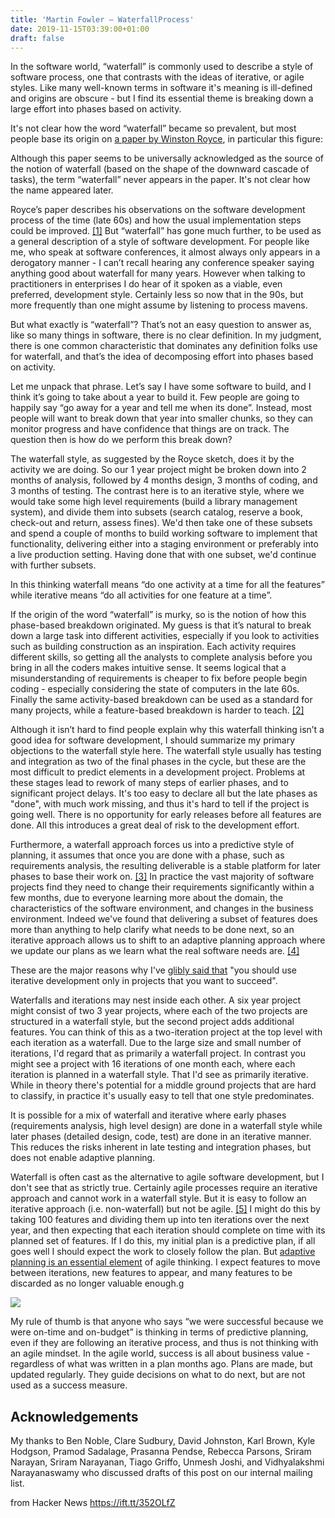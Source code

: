 ```yaml
---
title: 'Martin Fowler – WaterfallProcess'
date: 2019-11-15T03:39:00+01:00
draft: false
---
```


In the software world, “waterfall” is commonly used to describe a style of software process, one that contrasts with the ideas of iterative, or agile styles. Like many well-known terms in software it's meaning is ill-defined and origins are obscure - but I find its essential theme is breaking down a large effort into phases based on activity.

It's not clear how the word “waterfall” became so prevalent, but most people base its origin on [a paper by Winston Royce](http://www-scf.usc.edu/~csci201/lectures/Lecture11/royce1970.pdf), in particular this figure:

Although this paper seems to be universally acknowledged as the source of the notion of waterfall (based on the shape of the downward cascade of tasks), the term “waterfall” never appears in the paper. It's not clear how the name appeared later.

Royce’s paper describes his observations on the software development process of the time (late 60s) and how the usual implementation steps could be improved. [\[1\]](https://martinfowler.com/bliki/WaterfallProcess.html#footnote-royce-discuss) But “waterfall” has gone much further, to be used as a general description of a style of software development. For people like me, who speak at software conferences, it almost always only appears in a derogatory manner - I can’t recall hearing any conference speaker saying anything good about waterfall for many years. However when talking to practitioners in enterprises I do hear of it spoken as a viable, even preferred, development style. Certainly less so now that in the 90s, but more frequently than one might assume by listening to process mavens.

But what exactly is “waterfall”? That’s not an easy question to answer as, like so many things in software, there is no clear definition. In my judgment, there is one common characteristic that dominates any definition folks use for waterfall, and that’s the idea of decomposing effort into phases based on activity.

Let me unpack that phrase. Let’s say I have some software to build, and I think it’s going to take about a year to build it. Few people are going to happily say “go away for a year and tell me when its done”. Instead, most people will want to break down that year into smaller chunks, so they can monitor progress and have confidence that things are on track. The question then is how do we perform this break down?

The waterfall style, as suggested by the Royce sketch, does it by the activity we are doing. So our 1 year project might be broken down into 2 months of analysis, followed by 4 months design, 3 months of coding, and 3 months of testing. The contrast here is to an iterative style, where we would take some high level requirements (build a library management system), and divide them into subsets (search catalog, reserve a book, check-out and return, assess fines). We'd then take one of these subsets and spend a couple of months to build working software to implement that functionality, delivering either into a staging environment or preferably into a live production setting. Having done that with one subset, we'd continue with further subsets.

In this thinking waterfall means “do one activity at a time for all the features” while iterative means “do all activities for one feature at a time”.

If the origin of the word “waterfall” is murky, so is the notion of how this phase-based breakdown originated. My guess is that it’s natural to break down a large task into different activities, especially if you look to activities such as building construction as an inspiration. Each activity requires different skills, so getting all the analysts to complete analysis before you bring in all the coders makes intuitive sense. It seems logical that a misunderstanding of requirements is cheaper to fix before people begin coding - especially considering the state of computers in the late 60s. Finally the same activity-based breakdown can be used as a standard for many projects, while a feature-based breakdown is harder to teach. [\[2\]](https://martinfowler.com/bliki/WaterfallProcess.html#footnote-rigid)

Although it isn’t hard to find people explain why this waterfall thinking isn’t a good idea for software development, I should summarize my primary objections to the waterfall style here. The waterfall style usually has testing and integration as two of the final phases in the cycle, but these are the most difficult to predict elements in a development project. Problems at these stages lead to rework of many steps of earlier phases, and to significant project delays. It's too easy to declare all but the late phases as "done", with much work missing, and thus it's hard to tell if the project is going well. There is no opportunity for early releases before all features are done. All this introduces a great deal of risk to the development effort.

Furthermore, a waterfall approach forces us into a predictive style of planning, it assumes that once you are done with a phase, such as requirements analysis, the resulting deliverable is a stable platform for later phases to base their work on. [\[3\]](https://martinfowler.com/bliki/WaterfallProcess.html#footnote-iteration) In practice the vast majority of software projects find they need to change their requirements significantly within a few months, due to everyone learning more about the domain, the characteristics of the software environment, and changes in the business environment. Indeed we've found that delivering a subset of features does more than anything to help clarify what needs to be done next, so an iterative approach allows us to shift to an adaptive planning approach where we update our plans as we learn what the real software needs are. [\[4\]](https://martinfowler.com/bliki/WaterfallProcess.html#footnote-suitable)

These are the major reasons why I've [glibly said that](https://martinfowler.com/books/uml.html) "you should use iterative development only in projects that you want to succeed".

Waterfalls and iterations may nest inside each other. A six year project might consist of two 3 year projects, where each of the two projects are structured in a waterfall style, but the second project adds additional features. You can think of this as a two-iteration project at the top level with each iteration as a waterfall. Due to the large size and small number of iterations, I'd regard that as primarily a waterfall project. In contrast you might see a project with 16 iterations of one month each, where each iteration is planned in a waterfall style. That I'd see as primarily iterative. While in theory there's potential for a middle ground projects that are hard to classify, in practice it's usually easy to tell that one style predominates.

It is possible for a mix of waterfall and iterative where early phases (requirements analysis, high level design) are done in a waterfall style while later phases (detailed design, code, test) are done in an iterative manner. This reduces the risks inherent in late testing and integration phases, but does not enable adaptive planning.

Waterfall is often cast as the alternative to agile software development, but I don't see that as strictly true. Certainly agile processes require an iterative approach and cannot work in a waterfall style. But it is easy to follow an iterative approach (i.e. non-waterfall) but not be agile. [\[5\]](https://martinfowler.com/bliki/WaterfallProcess.html#footnote-oo-iterative) I might do this by taking 100 features and dividing them up into ten iterations over the next year, and then expecting that each iteration should complete on time with its planned set of features. If I do this, my initial plan is a predictive plan, if all goes well I should expect the work to closely follow the plan. But [adaptive planning is an essential element](https://martinfowler.com/articles/newMethodology.html#PredictiveVersusAdaptive) of agile thinking. I expect features to move between iterations, new features to appear, and many features to be discarded as no longer valuable enough.g

![](https://martinfowler.com/bliki/images/waterfallProcess/venn3.png)

My rule of thumb is that anyone who says “we were successful because we were on-time and on-budget” is thinking in terms of predictive planning, even if they are following an iterative process, and thus is not thinking with an agile mindset. In the agile world, success is all about business value - regardless of what was written in a plan months ago. Plans are made, but updated regularly. They guide decisions on what to do next, but are not used as a success measure.

Acknowledgements
----------------

My thanks to Ben Noble, Clare Sudbury, David Johnston, Karl Brown, Kyle Hodgson, Pramod Sadalage, Prasanna Pendse, Rebecca Parsons, Sriram Narayan, Sriram Narayanan, Tiago Griffo, Unmesh Joshi, and Vidhyalakshmi Narayanaswamy who discussed drafts of this post on our internal mailing list.

  
  
from Hacker News https://ift.tt/352OLfZ